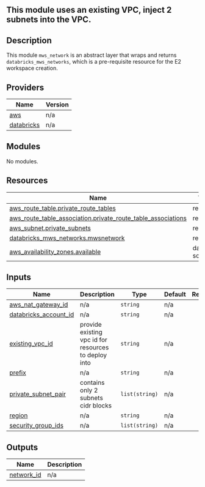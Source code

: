 ## This module uses an existing VPC, inject 2 subnets into the VPC.

<!-- BEGIN_TF_DOCS -->
## Description

This module `mws_network` is an abstract layer that wraps and returns `databricks_mws_networks`, which is a pre-requisite resource for the E2 workspace creation.

## Providers

| Name                                                                   | Version |
| ---------------------------------------------------------------------- | ------- |
| <a name="provider_aws"></a> [aws](#provider\_aws)                      | n/a     |
| <a name="provider_databricks"></a> [databricks](#provider\_databricks) | n/a     |

## Modules

No modules.

## Resources

| Name                                                                                                                                                                | Type        |
| ------------------------------------------------------------------------------------------------------------------------------------------------------------------- | ----------- |
| [aws_route_table.private_route_tables](https://registry.terraform.io/providers/hashicorp/aws/latest/docs/resources/route_table)                                     | resource    |
| [aws_route_table_association.private_route_table_associations](https://registry.terraform.io/providers/hashicorp/aws/latest/docs/resources/route_table_association) | resource    |
| [aws_subnet.private_subnets](https://registry.terraform.io/providers/hashicorp/aws/latest/docs/resources/subnet)                                                    | resource    |
| [databricks_mws_networks.mwsnetwork](https://registry.terraform.io/providers/databricks/databricks/latest/docs/resources/mws_networks)                              | resource    |
| [aws_availability_zones.available](https://registry.terraform.io/providers/hashicorp/aws/latest/docs/data-sources/availability_zones)                               | data source |

## Inputs

| Name                                                                                                  | Description                                          | Type           | Default | Required |
| ----------------------------------------------------------------------------------------------------- | ---------------------------------------------------- | -------------- | ------- | :------: |
| <a name="input_aws_nat_gateway_id"></a> [aws\_nat\_gateway\_id](#input\_aws\_nat\_gateway\_id)        | n/a                                                  | `string`       | n/a     |   yes    |
| <a name="input_databricks_account_id"></a> [databricks\_account\_id](#input\_databricks\_account\_id) | n/a                                                  | `string`       | n/a     |   yes    |
| <a name="input_existing_vpc_id"></a> [existing\_vpc\_id](#input\_existing\_vpc\_id)                   | provide existing vpc id for resources to deploy into | `string`       | n/a     |   yes    |
| <a name="input_prefix"></a> [prefix](#input\_prefix)                                                  | n/a                                                  | `string`       | n/a     |   yes    |
| <a name="input_private_subnet_pair"></a> [private\_subnet\_pair](#input\_private\_subnet\_pair)       | contains only 2 subnets cidr blocks                  | `list(string)` | n/a     |   yes    |
| <a name="input_region"></a> [region](#input\_region)                                                  | n/a                                                  | `string`       | n/a     |   yes    |
| <a name="input_security_group_ids"></a> [security\_group\_ids](#input\_security\_group\_ids)          | n/a                                                  | `list(string)` | n/a     |   yes    |

## Outputs

| Name                                                                 | Description |
| -------------------------------------------------------------------- | ----------- |
| <a name="output_network_id"></a> [network\_id](#output\_network\_id) | n/a         |
<!-- END_TF_DOCS -->